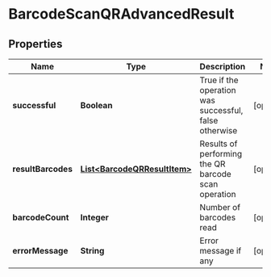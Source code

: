 
# BarcodeScanQRAdvancedResult

## Properties
Name | Type | Description | Notes
------------ | ------------- | ------------- | -------------
**successful** | **Boolean** | True if the operation was successful, false otherwise |  [optional]
**resultBarcodes** | [**List&lt;BarcodeQRResultItem&gt;**](BarcodeQRResultItem.md) | Results of performing the QR barcode scan operation |  [optional]
**barcodeCount** | **Integer** | Number of barcodes read |  [optional]
**errorMessage** | **String** | Error message if any |  [optional]



